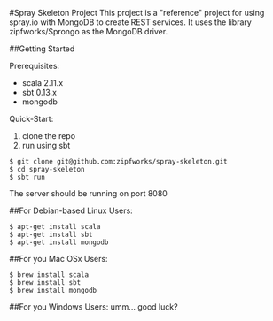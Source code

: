 #Spray Skeleton Project
This project is a "reference" project for using spray.io with MongoDB to create REST services.
It uses the library zipfworks/Sprongo as the MongoDB driver.

##Getting Started

Prerequisites:
+ scala 2.11.x
+ sbt 0.13.x
+ mongodb

Quick-Start:

1. clone the repo
2. run using sbt


```
$ git clone git@github.com:zipfworks/spray-skeleton.git
$ cd spray-skeleton
$ sbt run
```

The server should be running on port 8080

##For Debian-based Linux Users:
```
$ apt-get install scala
$ apt-get install sbt
$ apt-get install mongodb
```

##For you Mac OSx Users:
```
$ brew install scala
$ brew install sbt
$ brew install mongodb
```

##For you Windows Users:
umm... good luck?
